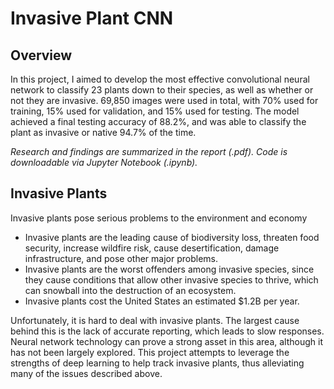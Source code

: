 # Invasive Plant CNN



## Overview

In this project, I aimed to develop the most effective convolutional neural network to classify 23 plants down to their species, as well as whether or not they are invasive. 69,850 images were used in total, with 70% used for training, 15% used for validation, and 15% used for testing. The model achieved a final testing accuracy of 88.2%, and was able to classify the plant as invasive or native 94.7% of the time.

*Research and findings are summarized in the report (.pdf). Code is downloadable via Jupyter Notebook (.ipynb).*


## Invasive Plants
Invasive plants pose serious problems to the environment and economy
* Invasive plants are the leading cause of biodiversity loss, threaten food security, increase wildfire risk, cause desertification, damage infrastructure, and pose other major problems.
* Invasive plants are the worst offenders among invasive species, since they cause conditions that allow other invasive species to thrive, which can snowball into the destruction of an ecosystem.
* Invasive plants cost the United States an estimated $1.2B per year.

Unfortunately, it is hard to deal with invasive plants. The largest cause behind this is the lack of accurate reporting, which leads to slow responses. Neural network technology can prove a strong asset in this area, although it has not been largely explored. This project attempts to leverage the strengths of deep learning to help track invasive plants, thus alleviating many of the issues described above. <br>
